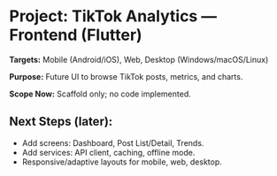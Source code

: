 # Project: TikTok Analytics — Frontend (Flutter)

**Targets:** Mobile (Android/iOS), Web, Desktop (Windows/macOS/Linux)

**Purpose:** Future UI to browse TikTok posts, metrics, and charts.

**Scope Now:** Scaffold only; no code implemented.

## Next Steps (later):

- Add screens: Dashboard, Post List/Detail, Trends.
- Add services: API client, caching, offline mode.
- Responsive/adaptive layouts for mobile, web, desktop.
